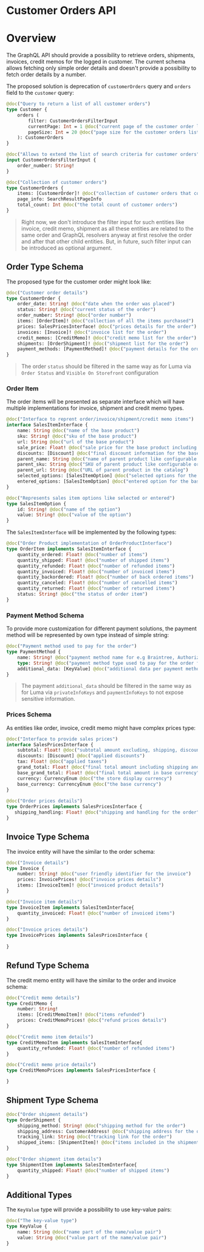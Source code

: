 # Customer Orders API

# Overview

The GraphQL API should provide a possibility to retrieve orders, shipments, invoices, credit memos for the logged in customer. The current schema allows fetching only simple order details and doesn't provide a possibility to fetch order details by a number.

The proposed solution is deprecation of `customerOrders` query and `orders` field to the `customer` query:

```graphql
@doc("Query to return a list of all customer orders")
type Customer {
    orders (
        filter: CustomerOrdersFilterInput
        currentPage: Int = 1 @doc("current page of the customer order list. default is 1")
        pageSize: Int = 20 @doc("page size for the customer orders list. default is 20")
    ): CustomerOrders
}

@doc("Allows to extend the list of search criteria for customer orders")
input CustomerOrdersFilterInput {
    order_number: String!
}

@doc("Collection of customer orders")
type CustomerOrders {
    items: [CustomerOrder]! @doc("collection of customer orders that contains individual order details.")
    page_info: SearchResultPageInfo
    total_count: Int @doc("the total count of customer orders")
}
```

> Right now, we don't introduce the filter input for such entities like invoice, credit memo, shipment as all these entities are related to the same order and GraphQL resolvers anyway at first resolve the order and after that other child entities. But, in future, such filter input can be introduced as optional argument.

## Order Type Schema

The proposed type for the customer order might look like:

```graphql
@doc("Customer order details")
type CustomerOrder {
    order_date: String! @doc("date when the order was placed")
    status: String! @doc("current status of the order")
    order_number: String! @doc("order number")
    items: [OrderItem]! @doc("collection of all the items purchased")
    prices: SalesPricesInterface! @doc("prices details for the order")
    invoices: [Invoice]! @doc("invoice list for the order")
    credit_memos: [CreditMemo]! @doc("credit memo list for the order")
    shipments: [OrderShipment]! @doc("shipment list for the order")
    payment_methods: [PaymentMethod]! @doc("payment details for the order")
}
```

> The order `status` should be filtered in the same way as for Luma via `Order Status` and `Visible On Storefront` configuration 

### Order Item

The order items will be presented as separate interface which will have multiple implementations for invoice, shipment and credit memo types.

```graphql
@doc("Interface to reprent order/invoice/shipment/credit memo items")
interface SalesItemInterface {
    name: String @doc("name of the base product")
    sku: String! @doc("sku of the base product")
    url: String @doc("url of the base product")
    sale_price: Float! @doc("sale price for the base product including selected options")
    discounts: [Discount] @doc("final discount information for the base product including discounts on options")
    parent_name: String @doc("name of parent product like configurable or bundle")
    parent_sku: String @doc("SKU of parent product like configurable or bundle")
    parent_url: String @doc("URL of parent product in the catalog")
    selected_options: [SalesItemOption] @doc("selected options for the base product. for e.g color, size etc.")
    entered_options: [SalesItemOption] @doc("entered option for the base product. for e.g logo image etc.")
}

@doc("Represents sales item options like selected or entered")
type SalesItemOption {
    id: String! @doc("name of the option")
    value: String! @doc("value of the option")
}
```

The `SalesItemInterface` will be implemented by the following types:

```graphql
@doc("Order Product implementation of OrderProductInterface")
type OrderItem implements SalesItemInterface {
    quantity_ordered: Float! @doc("number of items")
    quantity_shipped: Float! @doc("number of shipped items")
    quantity_refunded: Float! @doc("number of refunded items")
    quantity_invoiced: Float! @doc("number of invoiced items")
    quantity_backordered: Float! @doc("number of back ordered items")
    quantity_canceled: Float! @doc("number of cancelled items")
    quantity_returned: Float! @doc("number of returned items")
    status: String! @doc("the status of order item")
}
```

### Payment Method Schema

To provide more customization for different payment solutions, the payment method will be represented by own type instead of simple string:

```graphql
@doc("Payment method used to pay for the order")
type PaymentMethod {
    name: String! @doc("payment method name for e.g Braintree, Authorize etc.")
    type: String! @doc("payment method type used to pay for the order for e.g Credit Card, PayPal etc.")
    additional_data: [KeyValue] @doc("additional data per payment method type")
}
```

> The payment `additional_data` should be filtered in the same way as for Luma via `privateInfoKeys` and `paymentInfoKeys` to not expose sensitive information.

### Prices Schema

As entities like order, invoice, credit memo might have complex prices type:

```graphql
@doc("Interface to provide sales prices")
interface SalesPricesInterface {
    subtotal: Float! @doc("subtotal amount excluding, shipping, discounts and tax")
    discounts: [Discount] @doc("applied discounts")
    tax: Float! @doc("applied taxes")
    grand_total: Float! @doc("final total amount including shipping and taxes")
    base_grand_total: Float! @doc("final total amount in base currency")
    currency: CurrencyEnum @doc("the store display currency")
    base_currency: CurrencyEnum @doc("the base currency")
}
​
@doc("Order prices details")
type OrderPrices implements SalesPricesInterface {
​   shipping_handling: Float! @doc("shipping and handling for the order")
}
```

## Invoice Type Schema

The invoice entity will have the similar to the order schema:

```graphql
@doc("Invoice details")
type Invoice {
    number: String! @doc("user friendly identifier for the invoice")
    prices: InvoicePrices! @doc("invoice prices details")
    items: [InvoiceItem]! @doc("invoiced product details")
}

@doc("Invoice item details")
type InvoiceItem implements SalesItemInterface{
    quantity_invoiced: Float! @doc("number of invoiced items")
}

@doc("Invoice prices details")
type InvoicePrices implements SalesPricesInterface {
  
}
```

## Refund Type Schema

The credit memo entity will have the similar to the order and invoice schema:

```graphql
@doc("Credit memo details")
type CreditMemo {
    number: String!
    items: [CreditMemoItem]! @doc("items refunded")
    prices: CreditMemoPrices! @doc("refund prices details")
}

@doc("Credit memo item details")
type CreditMemoItem implements SalesItemInterface{
    quantity_refunded: Float! @doc("number of refunded items")
}

@doc("Credit memo price details")
type CreditMemoPrices implements SalesPricesInterface {

}
```

## Shipment Type Schema

```graphql
@doc("Order shipment details")
type OrderShipment {
    shipping_method: String! @doc("shipping method for the order")
    shipping_address: CustomerAddress! @doc("shipping address for the order")
    tracking_link: String @doc("tracking link for the order")
    shipped_items: [ShipmentItem]! @doc("items included in the shipment")
}

@doc("Order shipment item details")
type ShipmentItem implements SalesItemInterface{
    quantity_shipped: Float! @doc("number of shipped items")
}

```

## Additional Types

The `KeyValue` type will provide a possibility to use key-value pairs:

```graphql
@doc("The key-value type")
type KeyValue {
    name: String @doc("name part of the name/value pair")
    value: String @doc("value part of the name/value pair")
}
```